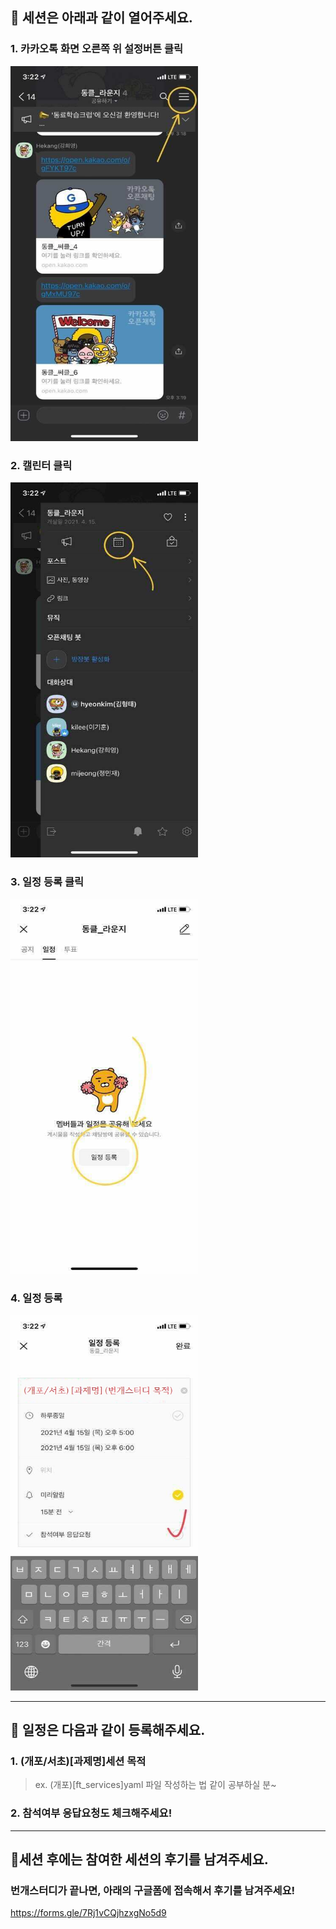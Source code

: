 ## 📃 세션은 아래과 같이 열어주세요.

### 1. 카카오톡 화면 오른쪽 위 설정버튼 클릭

<img src="./images/1.jpg" width="300" height="600">

### 2. 캘린터 클릭

<img src="./images/2.jpg" width="300" height="600">

### 3. 일정 등록 클릭

<img src="./images/3.jpg" width="300" height="600">

### 4. 일정 등록

<img src="./images/4.jpg" width="300" height="600">

---

## 📃 일정은 다음과 같이 등록해주세요.

### 1. **(개포/서초)[과제명]세션 목적**
 
 >ex. (개포)[ft_services]yaml 파일 작성하는 법 같이 공부하실 분~
 
### 2. 참석여부 응답요청도 체크해주세요!

---

## 📃세션 후에는 참여한 세션의 후기를 남겨주세요.

### 번개스터디가 끝나면, 아래의 구글폼에 접속해서 후기를 남겨주세요!

https://forms.gle/7Rj1vCQjhzxgNo5d9
